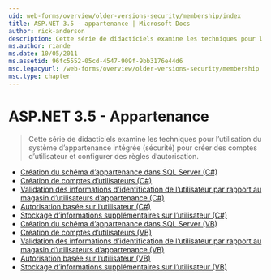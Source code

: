 ```yaml
---
uid: web-forms/overview/older-versions-security/membership/index
title: ASP.NET 3.5 - appartenance | Microsoft Docs
author: rick-anderson
description: Cette série de didacticiels examine les techniques pour l’utilisation du système d’appartenance intégrée (sécurité) pour créer des comptes d’utilisateur et configurer des règles d’autorisation.
ms.author: riande
ms.date: 10/05/2011
ms.assetid: 96fc5552-05cd-4547-909f-9bb3176e44d6
msc.legacyurl: /web-forms/overview/older-versions-security/membership
msc.type: chapter
---
```

<a name="aspnet-35---membership"></a>ASP.NET 3.5 - Appartenance
====================
> Cette série de didacticiels examine les techniques pour l’utilisation du système d’appartenance intégrée (sécurité) pour créer des comptes d’utilisateur et configurer des règles d’autorisation.


- [Création du schéma d’appartenance dans SQL Server (C#)](creating-the-membership-schema-in-sql-server-cs.md)
- [Création de comptes d’utilisateurs (C#)](creating-user-accounts-cs.md)
- [Validation des informations d’identification de l’utilisateur par rapport au magasin d’utilisateurs d’appartenance (C#)](validating-user-credentials-against-the-membership-user-store-cs.md)
- [Autorisation basée sur l’utilisateur (C#)](user-based-authorization-cs.md)
- [Stockage d’informations supplémentaires sur l’utilisateur (C#)](storing-additional-user-information-cs.md)
- [Création du schéma d’appartenance dans SQL Server (VB)](creating-the-membership-schema-in-sql-server-vb.md)
- [Création de comptes d’utilisateurs (VB)](creating-user-accounts-vb.md)
- [Validation des informations d’identification de l’utilisateur par rapport au magasin d’utilisateurs d’appartenance (VB)](validating-user-credentials-against-the-membership-user-store-vb.md)
- [Autorisation basée sur l’utilisateur (VB)](user-based-authorization-vb.md)
- [Stockage d’informations supplémentaires sur l’utilisateur (VB)](storing-additional-user-information-vb.md)
